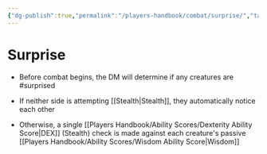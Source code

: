 ```yaml
---
{"dg-publish":true,"permalink":"/players-handbook/combat/surprise/","tags":["combat"],"noteIcon":""}
---
```


# Surprise

- Before combat begins, the DM will determine if any creatures are #surprised 

- If neither side is attempting [[Stealth\|Stealth]], they automatically notice each other
- Otherwise, a single [[Players Handbook/Ability Scores/Dexterity Ability Score\|DEX]] (Stealth) check is made against each creature's passive [[Players Handbook/Ability Scores/Wisdom Ability Score\|Wisdom]] 
